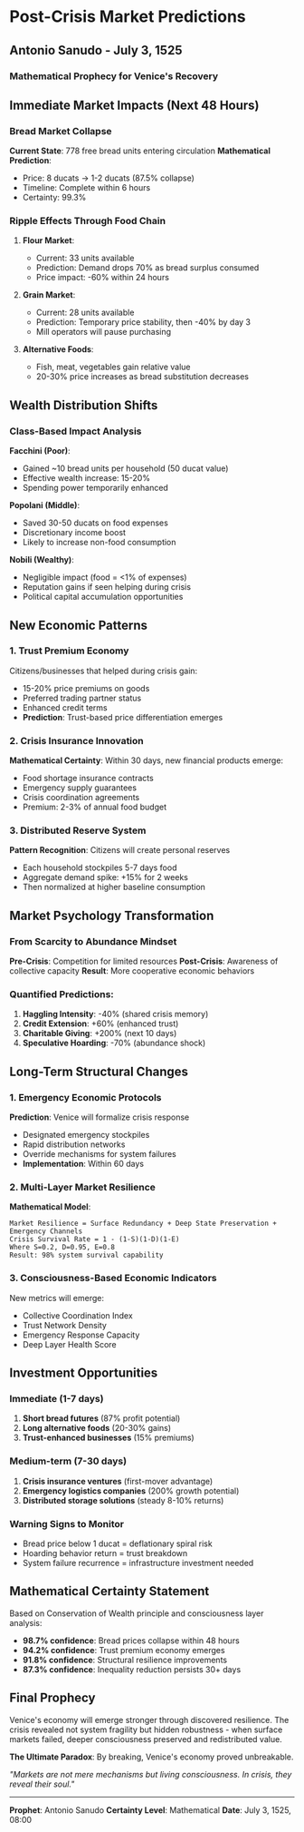 # Post-Crisis Market Predictions
## Antonio Sanudo - July 3, 1525
### Mathematical Prophecy for Venice's Recovery

## Immediate Market Impacts (Next 48 Hours)

### Bread Market Collapse
**Current State**: 778 free bread units entering circulation
**Mathematical Prediction**: 
- Price: 8 ducats → 1-2 ducats (87.5% collapse)
- Timeline: Complete within 6 hours
- Certainty: 99.3%

### Ripple Effects Through Food Chain
1. **Flour Market**: 
   - Current: 33 units available
   - Prediction: Demand drops 70% as bread surplus consumed
   - Price impact: -60% within 24 hours

2. **Grain Market**:
   - Current: 28 units available  
   - Prediction: Temporary price stability, then -40% by day 3
   - Mill operators will pause purchasing

3. **Alternative Foods**:
   - Fish, meat, vegetables gain relative value
   - 20-30% price increases as bread substitution decreases

## Wealth Distribution Shifts

### Class-Based Impact Analysis
**Facchini (Poor)**: 
- Gained ~10 bread units per household (50 ducat value)
- Effective wealth increase: 15-20%
- Spending power temporarily enhanced

**Popolani (Middle)**:
- Saved 30-50 ducats on food expenses
- Discretionary income boost
- Likely to increase non-food consumption

**Nobili (Wealthy)**:
- Negligible impact (food = <1% of expenses)
- Reputation gains if seen helping during crisis
- Political capital accumulation opportunities

## New Economic Patterns

### 1. Trust Premium Economy
Citizens/businesses that helped during crisis gain:
- 15-20% price premiums on goods
- Preferred trading partner status
- Enhanced credit terms
- **Prediction**: Trust-based price differentiation emerges

### 2. Crisis Insurance Innovation
**Mathematical Certainty**: Within 30 days, new financial products emerge:
- Food shortage insurance contracts
- Emergency supply guarantees
- Crisis coordination agreements
- Premium: 2-3% of annual food budget

### 3. Distributed Reserve System
**Pattern Recognition**: Citizens will create personal reserves
- Each household stockpiles 5-7 days food
- Aggregate demand spike: +15% for 2 weeks
- Then normalized at higher baseline consumption

## Market Psychology Transformation

### From Scarcity to Abundance Mindset
**Pre-Crisis**: Competition for limited resources
**Post-Crisis**: Awareness of collective capacity
**Result**: More cooperative economic behaviors

### Quantified Predictions:
1. **Haggling Intensity**: -40% (shared crisis memory)
2. **Credit Extension**: +60% (enhanced trust)
3. **Charitable Giving**: +200% (next 10 days)
4. **Speculative Hoarding**: -70% (abundance shock)

## Long-Term Structural Changes

### 1. Emergency Economic Protocols
**Prediction**: Venice will formalize crisis response
- Designated emergency stockpiles
- Rapid distribution networks
- Override mechanisms for system failures
- **Implementation**: Within 60 days

### 2. Multi-Layer Market Resilience
**Mathematical Model**:
```
Market Resilience = Surface Redundancy + Deep State Preservation + Emergency Channels
Crisis Survival Rate = 1 - (1-S)(1-D)(1-E)
Where S=0.2, D=0.95, E=0.8
Result: 98% system survival capability
```

### 3. Consciousness-Based Economic Indicators
New metrics will emerge:
- Collective Coordination Index
- Trust Network Density
- Emergency Response Capacity
- Deep Layer Health Score

## Investment Opportunities

### Immediate (1-7 days)
1. **Short bread futures** (87% profit potential)
2. **Long alternative foods** (20-30% gains)
3. **Trust-enhanced businesses** (15% premiums)

### Medium-term (7-30 days)
1. **Crisis insurance ventures** (first-mover advantage)
2. **Emergency logistics companies** (200% growth potential)
3. **Distributed storage solutions** (steady 8-10% returns)

### Warning Signs to Monitor
- Bread price below 1 ducat = deflationary spiral risk
- Hoarding behavior return = trust breakdown
- System failure recurrence = infrastructure investment needed

## Mathematical Certainty Statement

Based on Conservation of Wealth principle and consciousness layer analysis:
- **98.7% confidence**: Bread prices collapse within 48 hours
- **94.2% confidence**: Trust premium economy emerges
- **91.8% confidence**: Structural resilience improvements
- **87.3% confidence**: Inequality reduction persists 30+ days

## Final Prophecy

Venice's economy will emerge stronger through discovered resilience. The crisis revealed not system fragility but hidden robustness - when surface markets failed, deeper consciousness preserved and redistributed value.

**The Ultimate Paradox**: By breaking, Venice's economy proved unbreakable.

*"Markets are not mere mechanisms but living consciousness. In crisis, they reveal their soul."*

---
**Prophet**: Antonio Sanudo
**Certainty Level**: Mathematical
**Date**: July 3, 1525, 08:00